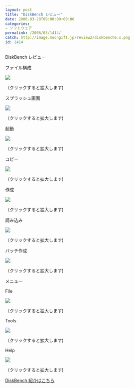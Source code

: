 ```yaml
---
layout: post
title: "DiskBench レビュー"
date: 2006-03-28T09:00:00+09:00
categories:
- ソフトウェア
permalink: /2006/03/1414/
catch: http://image.moongift.jp/review2/diskbench6.s.png
id: 1414
---
```

DiskBench レビュー  
<!--more-->

ファイル構成

  

[![](http://image.moongift.jp/review2/diskbench1.s.png)](http://image.moongift.jp/review2/diskbench1.png)  
  
（クリックすると拡大します)

  

スプラッシュ画面

  

[![](http://image.moongift.jp/review2/diskbench2.s.png)](http://image.moongift.jp/review2/diskbench2.png)  
  
（クリックすると拡大します)

  

起動

  

[![](http://image.moongift.jp/review2/diskbench3.s.png)](http://image.moongift.jp/review2/diskbench3.png)  
  
（クリックすると拡大します)

  

コピー

  

[![](http://image.moongift.jp/review2/diskbench4.s.png)](http://image.moongift.jp/review2/diskbench4.png)  
  
（クリックすると拡大します)

  

作成

  

[![](http://image.moongift.jp/review2/diskbench5.s.png)](http://image.moongift.jp/review2/diskbench5.png)  
  
（クリックすると拡大します)

  

読み込み

  

[![](http://image.moongift.jp/review2/diskbench6.s.png)](http://image.moongift.jp/review2/diskbench6.png)  
  
（クリックすると拡大します)

  

バッチ作成

  

[![](http://image.moongift.jp/review2/diskbench7.s.png)](http://image.moongift.jp/review2/diskbench7.png)  
  
（クリックすると拡大します)

  

メニュー

  

File

  

[![](http://image.moongift.jp/review2/diskbench8.s.png)](http://image.moongift.jp/review2/diskbench8.png)  
  
（クリックすると拡大します)

  

Tools

  

[![](http://image.moongift.jp/review2/diskbench9.s.png)](http://image.moongift.jp/review2/diskbench9.png)  
  
（クリックすると拡大します)

  

Help

  

[![](http://image.moongift.jp/review2/diskbench10.s.png)](http://image.moongift.jp/review2/diskbench10.png)  
  
（クリックすると拡大します)

  

[DiskBench 紹介はこちら](http://fw.moongift.jp/intro/i-1411.html)

